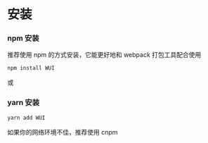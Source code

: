 # 安装
### npm 安装
推荐使用 npm 的方式安装，它能更好地和 webpack 打包工具配合使用
```javascript
npm install WUI
```
或
### yarn 安装
```javascript
yarn add WUI
```
如果你的网络环境不佳，推荐使用 cnpm
